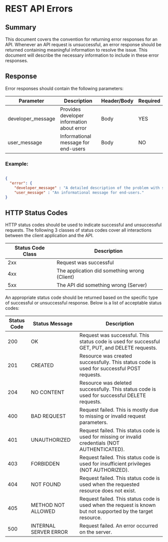 # REST API Errors

## Summary

This document covers the convention for returning error responses for an API. Whenever an API request is unsuccessful, an error response should be returned containing meaningful information to resolve the issue. This document will describe the necessary information to include in these error responses.

## Response

Error responses should contain the following parameters:

Parameter  | Description | Header/Body | Required 
------------- | ------------- | ------------- | -------------
developer_message | Provides developer information about error | Body | YES
user_message | Informational message for end-users | Body | NO

### Example:

```json

{  "error": {    "developer_message" : "A detailed description of the problem with suggestions on how to solve.",
    "user_message" : "An informational message for end-users."}

```

## HTTP Status Codes

HTTP status codes should be used to indicate successful and unsuccessful requests. The following 3 classes of status codes cover all interactions between the client application and the API.

Status Code Class  | Description 
------------- | ------------- 
2xx | Request was successful
4xx | The application did something wrong (Client)
5xx | The API did something wrong (Server)

An appropriate status code should be returned based on the specific type of successful or unsuccessful response. Below is a list of acceptable status codes:

Status Code | Status Message | Description 
----------- | -------------- | -----------
200 | OK | Request was successful. This status code is used for successful GET, PUT, and DELETE requests.
201 | CREATED | Resource was created successfully. This status code is used for successful POST requests.
204 | NO CONTENT | Resource was deleted successfully.  This status code is used for successful DELETE requests.
400 | BAD REQUEST | Request failed. This is mostly due to missing or invalid request parameters.
401 | UNAUTHORIZED | Request failed. This status code is used for missing or invalid credentials (NOT AUTHENTICATED).
403 | FORBIDDEN | Request failed. This status code is used for insufficient privileges (NOT AUTHORIZED).
404 | NOT FOUND | Request failed. This status code is used when the requested resource does not exist.
405 | METHOD NOT ALLOWED | Request failed. This status code is used when the request is known but not supported by the target resource.
500 | INTERNAL SERVER ERROR | Request failed. An error occurred on the server.

